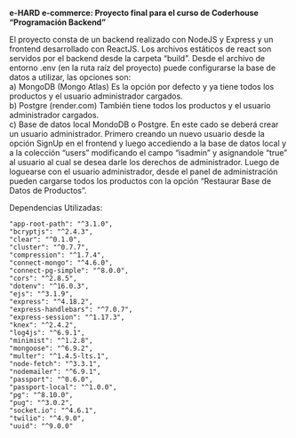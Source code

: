 **e-HARD e-commerce: Proyecto final para el curso de Coderhouse “Programación Backend”**

El proyecto consta de un backend realizado con NodeJS y Express y un frontend desarrollado con ReactJS. Los archivos estáticos de react son servidos por el backend desde la carpeta “build”. 
Desde el archivo de entorno .env (en la ruta raíz del proyecto) puede configurarse la base de datos a utilizar, las opciones son:  
a)	MongoDB (Mongo Atlas) Es la opción por defecto y ya tiene todos los productos y el usuario administrador cargados.  
b)	Postgre (render.com) También tiene todos los productos y el usuario administrador cargados.  
c)	Base de datos local MondoDB o Postgre. En este cado se deberá crear un usuario administrador. Primero creando un nuevo usuario desde la opción SignUp en el frontend y luego accediendo a la    base de datos local y a la colección “users” modificando el campo “isadmin” y asignandole “true” al usuario al cual se desea darle los derechos de administrador. 
Luego de loguearse con el usuario administrador, desde el panel de administración pueden cargarse todos los productos con la opción “Restaurar Base de Datos de Productos”.  


Dependencias Utilizadas:

    "app-root-path": "^3.1.0",
    "bcryptjs": "^2.4.3",
    "clear": "^0.1.0",
    "cluster": "^0.7.7",
    "compression": "^1.7.4",
    "connect-mongo": "^4.6.0",
    "connect-pg-simple": "^8.0.0",
    "cors": "^2.8.5",
    "dotenv": "^16.0.3",
    "ejs": "^3.1.9",
    "express": "^4.18.2",
    "express-handlebars": "^7.0.7",
    "express-session": "^1.17.3",
    "knex": "^2.4.2",
    "log4js": "^6.9.1",
    "minimist": "^1.2.8",
    "mongoose": "^6.9.2",
    "multer": "^1.4.5-lts.1",
    "node-fetch": "^3.3.1",
    "nodemailer": "^6.9.1",
    "passport": "^0.6.0",
    "passport-local": "^1.0.0",
    "pg": "^8.10.0",
    "pug": "^3.0.2",
    "socket.io": "^4.6.1",
    "twilio": "^4.9.0",
    "uuid": "^9.0.0"

